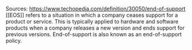 Sources:
https://www.techopedia.com/definition/30050/end-of-support
\
[[EOS]] refers to a situation in which a company ceases support for a product or service. This is typically applied to hardware and software products when a company releases a new version and ends support for previous versions. End-of-support is also known as an end-of-support policy.
